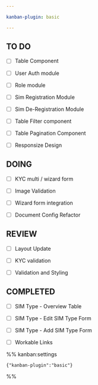 ```yaml
---

kanban-plugin: basic

---
```


## TO DO

- [ ] Table Component
- [ ] User Auth module
- [ ] Role module
- [ ] Sim Registration Module
- [ ] Sim De-Registration Module
- [ ] Table Filter component
- [ ] Table Pagination Component
- [ ] Responsize Design


## DOING

- [ ] KYC multi / wizard form
- [ ] Image Validation
- [ ] Wizard form integration
- [ ] Document Config Refactor


## REVIEW

- [ ] Layout Update
- [ ] KYC validation
- [ ] Validation and Styling


## COMPLETED

- [ ] SIM Type - Overview Table
- [ ] SIM Type - Edit SIM Type Form
- [ ] SIM Type - Add SIM Type Form
- [ ] Workable Links




%% kanban:settings
```
{"kanban-plugin":"basic"}
```
%%